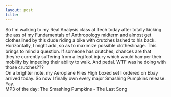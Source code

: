 ```yaml
---
layout: post
title: 
---
```


So I'm walking to my Real Analysis class at Tech today after totally kicking the ass of my Fundamentals of Anthropology midterm and almost get clotheslined by this dude riding a bike with crutches lashed to his back. Horizontally, I might add, so as to maximize possible clotheslinage. This brings to mind a question. If someone has crutches, chances are that they're currently suffering from a leg/foot injury which would hamper their mobility by impeding their ability to walk. And pedal. WTF was he doing with those crutches???<br>
On a brighter note, my Aeroplane Flies High boxed set I ordered on Ebay arrived today. So now I finally own every major Smashing Pumpkins release. Yay.<br>
MP3 of the day: The Smashing Pumpkins - The Last Song
